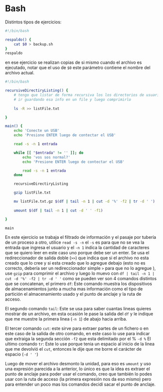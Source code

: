 # Bash

Distintos tipos de ejercicios:
```bash
#!/bin/bash

respaldo() {
	cat $0 > backup.sh
}
respaldo
```
en ese ejercicio se realizan copias de si mismo cuando el archivo es ejecutado,
notar que el uso de `$0` este parámetro contiene el nombre del archivo actual.

```bash
#!/bin/bash

recursiveDirectiryListing() {
	# tengo que listar de forma recursiva los los directorios de usuario
	# ir guardando esa info en un file y luego comprimirlo
	
	ls -R >> listFile.txt

}

main() {
	echo 'Conecte un USB'
	echo 'Presione ENTER luego de contectar el USB'

	read -s -n 1 entrada

	while [[ "$entrada" != '' ]]; do
		echo 'vos sos normal?'
		echo 'Presione ENTER luego de contectar el USB'

		read -s -n 1 entrada
	done

	recursiveDirectiryListing

	gzip listFile.txt

	mv listFile.txt.gz $(df | tail -n 1 | cut -d '%' -f2 | tr -d ' ')
	
	umount $(df | tail -n 1 | cut -d ' ' -f1)

}

main
```

En este ejercicio se trabaja el filtrado de información y el pasaje por tubería de un proceso a otro, utilice `read -s -n` el `-s` es para que no se vea la entrada que ingresa el usuario y el `-n 1` indica la cantidad de caracteres que se quiero leer en este caso uno porque debe ser un enter.
Se usa el redireccionador de salida doble (`>>`) que indica que si el archivo no esta creado que lo cree y si esta creado que lo agregue debajo (esto no es correcto, debería ser un redireccionador simple `>` para que no lo agregue ), use `gzip` para comprimir el archivo y luego lo muevo con `df | tail -n 1 | cut -d '%' -f2 | tr -d ' '` como se pueden ver son 4 comandos distintos que se concatenan, el primero `df`:
	Este comando muestra los dispositivos de almacenamientos junto a mucha mas información como el tipo de partición el almacenamiento usado y el punto de anclaje y la ruta de acceso.

El segundo comando `tail`:
	Este se usa para saber cuantas lineas quieres mostrar de un archivo, en esta ocasión le pase la salida del `df` y le indique que me muestre la primera linea (`-n 1`) de abajo hacia arriba.
	
El tercer comando `cut`:
	este sirve para extraer partes de un fichero o en este caso de la salida de otro comando, en este caso lo use para indicar que extraiga la segunda sección `-f2` que esta delimitado por el % `-d %`
El ultimo comando `tr`:
	Este lo use porque tenia un espacio al inicio de la linea que me devolvió el  `cut`, entonces le dije que me borre el carácter de espacio (`-d ' '`)

Luego de mover el archivo desmonto la unidad, para eso es `umount` y uso una expresión parecida a la anterior, lo único  es que la idea es extraer el punto de anclaje para poder usar el comando, creo que también lo podes usar con la ruta de acceso (la primera expresión nos da eso mismo) pero para entender un poco mas los comandos decidí sacar el punto de anclaje.